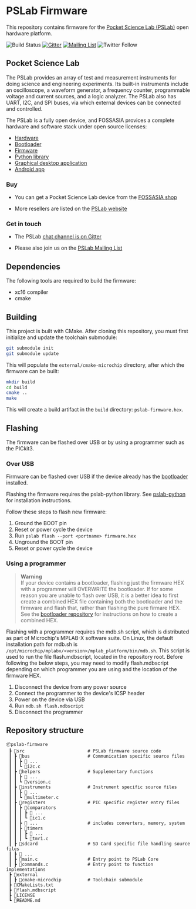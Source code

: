 # PSLab Firmware

This repository contains firmware for the
[Pocket Science Lab (PSLab)](https://pslab.io) open hardware platform.

![Build Status](https://github.com/fossasia/pslab-firmware/actions/workflows/main-builder.yml/badge.svg)
[![Gitter](https://badges.gitter.im/fossasia/pslab.svg)](https://gitter.im/fossasia/pslab?utm_source=badge&utm_medium=badge&utm_campaign=pr-badge)
[![Mailing List](https://img.shields.io/badge/Mailing%20List-FOSSASIA-blue.svg)](https://groups.google.com/forum/#!forum/pslab-fossasia)
![Twitter Follow](https://img.shields.io/twitter/follow/pslabio.svg?style=social&label=Follow&maxAge=259)

## Pocket Science Lab

The PSLab provides an array of test and measurement instruments for doing
science and engineering experiments. Its built-in instruments include an
oscilloscope, a waveform generator, a frequency counter, programmable voltage
and current sources, and a logic analyzer. The PSLab also has UART, I2C, and SPI
buses, via which external devices can be connected and controlled.

The PSLab is a fully open device, and FOSSASIA provices a complete hardware and
software stack under open source licenses:

-   [Hardware](https://github.com/fossasia/pslab-hardware)
-   [Bootloader](https://github.com/fossasia/pslab-bootloader)
-   [Firmware](https://github.com/fossasia/pslab-firmware)
-   [Python library](https://github.com/fossasia/pslab-python)
-   [Graphical desktop application](https://github.com/fossasia/pslab-desktop)
-   [Android app](https://github.com/fossasia/pslab-android)

### Buy

-   You can get a Pocket Science Lab device from the
    [FOSSASIA shop](https://fossasia.com/)

-   More resellers are listed on the [PSLab website](https://pslab.io/shop/)

### Get in touch

-   The PSLab [chat channel is on Gitter](https://gitter.im/fossasia/pslab)

-   Please also join us on the
    [PSLab Mailing List](https://groups.google.com/forum/#!forum/pslab-fossasia)

## Dependencies

The following tools are required to build the firmware:

-   xc16 compiler
-   cmake

## Building

This project is built with CMake. After cloning this repository, you must first
initialize and update the toolchain submodule:

```bash
git submodule init
git submodule update
```

This will populate the `external/cmake-microchip` directory, after which the
firmware can be built:

```bash
mkdir build
cd build
cmake ..
make
```

This will create a build artifact in the `build` directory:
`pslab-firmware.hex`.

## Flashing

The firmware can be flashed over USB or by using a programmer such as the
PICkit3.

### Over USB

Firmware can be flashed over USB if the device already has the
[bootloader](https://github.com/fossasia/pslab-bootloader) installed.

Flashing the firmware requires the pslab-python library. See
[pslab-python](https://github.com/fossasia/pslab-python) for installation
instructions.

Follow these steps to flash new firmware:

1.  Ground the BOOT pin
2.  Reset or power cycle the device
3.  Run `pslab flash --port <portname> firmware.hex`
4.  Unground the BOOT pin
5.  Reset or power cycle the device

### Using a programmer

> **Warning**  
> If your device contains a bootloader, flashing just the firmware HEX with a
> programmer will OVERWRITE the bootloader. If for some reason you are unable
> to flash over USB, it is a better idea to first create a combined HEX file
> containing both the bootloader and the firmware and flash that, rather than
> flashing the pure firmare HEX. See the
> [bootloader repository](https://github.com/fossasia/pslab-bootloader/#creating-a-combined-hex-file)
> for instructions on how to create a combined HEX.

Flashing with a programmer requires the mdb.sh script, which is distributed as
part of Microchip's MPLAB-X software suite. On Linux, the default installation
path for mdb.sh is `/opt/microchip/mplabx/<version>/mplab_platform/bin/mdb.sh`.
This script is used to run the file flash.mdbscript, located in the repository
root. Before following the below steps, you may need to modify flash.mdbscript
depending on which programmer you are using and the location of the firmware
HEX.

1.  Disconnect the device from any power source
2.  Connect the programmer to the device's ICSP header
3.  Power on the device via USB
4.  Run `mdb.sh flash.mdbscript`
5.  Disconnect the programmer

## Repository structure

```shell
📦pslab-firmware
 ┣ 📂src                        # PSLab firmware source code
 ┃ ┣ 📂bus                      # Communication specific source files
 ┃ ┃ ┣ 📜 ...
 ┃ ┃ ┗ 📜i2c.c
 ┃ ┣ 📂helpers                  # Supplementary functions
 ┃ ┃ ┣ 📜 ...
 ┃ ┃ ┗ 📜version.c
 ┃ ┣ 📂instruments              # Instrument specific source files
 ┃ ┃ ┣ 📜 ...
 ┃ ┃ ┗ 📜multimeter.c
 ┃ ┣ 📂registers                # PIC specific register entry files
 ┃ ┃ ┣ 📂comparators
 ┃ ┃ ┃ ┣ 📜 ...
 ┃ ┃ ┃ ┗ 📜ic1.c
 ┃ ┃ ┣ 📂 ...                   # includes converters, memory, system
 ┃ ┃ ┣ 📂timers
 ┃ ┃ ┃ ┣ 📜 ...
 ┃ ┃ ┃ ┗ 📜tmr1.c
 ┃ ┣ 📂sdcard                   # SD Card specific file handling source files
 ┃ ┣ 📜 ...
 ┃ ┣ 📜main.c                   # Entry point to PSLab Core
 ┃ ┣ 📜commands.c               # Entry point to function implementations
 ┣ 📂external
 ┃ ┣ 📂cmake-microchip          # Toolchain submodule
 ┣ 📜CMakeLists.txt
 ┣ 📜flash.mdbscript
 ┣ 📜LICENSE
 ┗ 📜README.md
```
